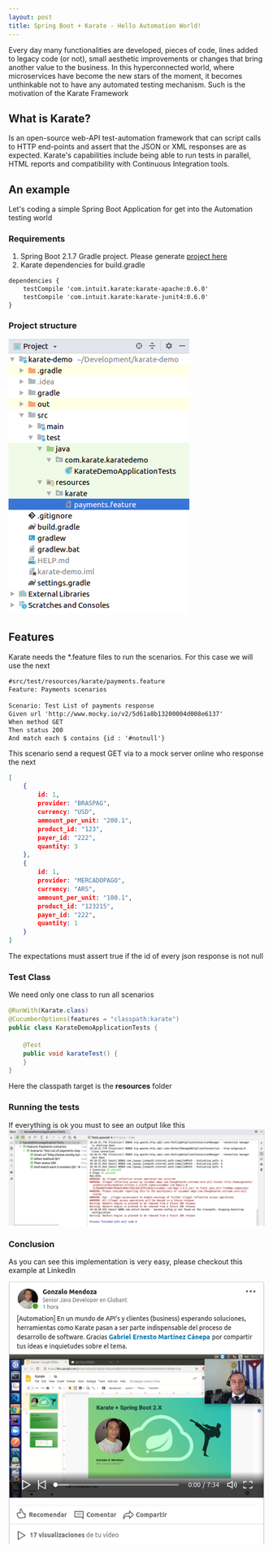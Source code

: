 ```yaml
---
layout: post
title: Spring Boot + Karate - Hello Automation World!
---
```

Every day many functionalities are developed, pieces of code, lines added to legacy code (or not), small aesthetic improvements or changes that bring another value to the business. In this hyperconnected world, where microservices have become the new stars of the moment, it becomes unthinkable not to have any automated testing mechanism. Such is the motivation of the Karate Framework

## What is Karate?
Is an open-source web-API test-automation framework that can script calls to HTTP end-points and assert that the JSON or XML responses are as expected. Karate's capabilities include being able to run tests in parallel, HTML reports and compatibility with Continuous Integration tools.

## An example
Let's coding a simple Spring Boot Application for get into the Automation testing world
### Requirements
1. Spring Boot 2.1.7 Gradle project. Please generate [project here ](https://start.spring.io/)
2. Karate dependencies for build.gradle
```
dependencies {
    testCompile 'com.intuit.karate:karate-apache:0.6.0'
    testCompile 'com.intuit.karate:karate-junit4:0.6.0'
}
```
### Project structure
![Tree](/images/project.png)

## Features
Karate needs the *.feature files to run the scenarios. For this case we will use the next
```
#src/test/resources/karate/payments.feature
Feature: Payments scenarios

Scenario: Test List of payments response
Given url 'http://www.mocky.io/v2/5d61a8b13200004d008e6137'
When method GET
Then status 200
And match each $ contains {id : '#notnull'}
```
This scenario send a request GET via to a mock server online who response the next
```json
[
    {
        id: 1,
        provider: "BRASPAG",
        currency: "USD",
        ammount_per_unit: "200.1",
        product_id: "123",
        payer_id: "222",
        quantity: 3
    },
    {
        id: 1,
        provider: "MERCADOPAGO",
        currency: "ARS",
        ammount_per_unit: "100.1",
        product_id: "123215",
        payer_id: "222",
        quantity: 1
    }
]
```
The expectations must assert true if the id of every json response is not null

### Test Class
We need only one class to run all scenarios
```java
@RunWith(Karate.class)
@CucumberOptions(features = "classpath:karate")
public class KarateDemoApplicationTests {

    @Test
    public void karateTest() {
    }
}
```
Here the classpath target is the **resources** folder

### Running the tests
If everything is ok you must to see an output like this
![Tests OK](/images/running.png)

### Conclusion
As you can see this implementation is very easy, please checkout this example at LinkedIn

<a href="https://dms.licdn.com/playlist/C4E05AQE3_5uVcI1neA/feedshare-captions-thumbnails-dualWrite-inhouse-mp4_h264_aac_3300k/0?e=1566777600&v=beta&t=zB1DVfXG_pSuPmGhznPNAqg9aswFdgK4X3O9PIcE0ho" rel="Karate at LinkedIn">![Video](/images/karate_video.png)